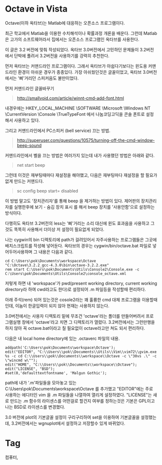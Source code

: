 Octave in Vista
================

Octave(이하 옥타브)는 Matlab에 대응하는 오픈소스 프로그램이다.

최근 학교에서 Matlab을 이용한 수치해석이나 확률과정 개론을 배운다. 그런데 Matlab은 고가의 소프트웨어라서 집에서는 오픈소스 프로그램인 옥타브를 사용한다.

이 글은 3.2 버전에 맞춰 작성되었다. 옥타브 3.0버전에서 고민하던 문제들이 3.2버전에서 단박에 풀려서 3.2버전을 사용하기를 강력히 추천한다.

먼저 옥타브는 커맨드라인 프로그램이다. 그래서 옥타브가 아쉽다기보다는 윈도용 커맨드라인 환경이 아쉬운 경우가 종종있다. 가장 아쉬웠던것은 글꼴이었고, 옥타브 3.0버전에서는 '삐'거리던 스피커음도 불만이었다.

먼저 커맨드라인 글꼴바꾸기
> http://smallvoid.com/article/winnt-cmd-add-font.html

내경우에는 HKEY_LOCAL_MACHINE \SOFTWARE \Microsoft \Windows NT \CurrentVersion \Console \TrueTypeFont 에서 나눔코딩고딕을 콘솔 폰트로 설정해서 사용하고 있다.

그리고 커맨드라인에서 PC스피커 (bell service) 끄는 방법.
> http://superuser.com/questions/10575/turning-off-the-cmd-window-beep-sound

커맨드라인에서 벨을 끄는 방법은 여러가지 있는데 내가 사용했던 방법은 아래와 같다.
> net start beep

그런데 이것은 재부팅때마다 재설정을 해야했고, 다음은 재부팅마다 재설정을 할 필요가 없게 만드는 커맨드다.
> sc config beep start= disabled

이 방법 말고도 '장치관리자'를 통해 beep 을 제거하는 방법이 있다. 제어판의 장치관리자를 실행한후에 보기 - 숨김 장치 표시 를 해서 beep 장치를 '사용안함'으로 설정하는 방식이다.

다행히도 옥타브 3.2버전의 less는 '삐'거리는 소리 대신에 윈도 효과음을 사용하고 그것도 똑똑히 사용해서 더이상 저 설정이 필요없게 되었다.

나는 cygwin의 bin 디렉토리에 path가 걸려있어서 자주사용하는 프로그램들은 그곳에 배치스크립트를 작성해 넣어둔다. 옥타브의 경우는 cygwin/bin/octave.bat 파일로 넣어두어사용하며 그 내용은 다음과 같다.

```
cd C:\Users\pok\Documents\workspace\Octave
"C:\Octave\3.2.2_gcc-4.3.0\bin\octave-3.2.2.exe"
rem start C:\Users\pok\Documents\Utils\Console2\Console.exe -c C:\Users\pok\Documents\Utils\Console2\console_octave.xml
```

저렇게 하면 내 'workspace'가 pwd(present working directory, current working directory라 하여 cwd라고도 한다)로 설정되어 .m 파일등을 작성할때 편리하다.

아래 주석(rem) 되어 있는것은 cosole2라는 꽤 훌륭한 cmd 대체 프로그램을 이용할때인데, 이놈이 한글입력이 되지 않아 현재는 사용하지 않는다.

3.0버전에서는 사용자 디렉토리 밑에 무조건 'octave'라는 폴더를 만들어버려서 프로그램실행 창에서 'octave'라고 치면 그 디렉토리가 열렸다. 3.2버전에서는 그런만행을 하지 않아 꼭 octave.bat이라고 칠 필요없이 octave라고만 쳐도 되서 편리하다.

다음은 내 local home directory에 있는 .octaverc 파일의 내용.

```
addpath('C:\Users\pok\Documents\workspace\Octave');
edit("EDITOR", "C:\\Users\\pok\\Documents\\Utils\\Vim\\vim72\\gvim.exe %s -c cd C:\\Users\\pok\\Documents\\workspace\\Octave -c \"30vs .\" -c \"wincmd w\"");
edit("HOME", "C:\\Users\\pok\\Documents\\workspace\\Octave");
edit("LICENSE", "BSD");
#set(0,'defaulttextfontname', 'Malgun Gothic');
```

path에 내가 '.m'파일들을 모아놓고 있는 C:\Users\pok\Documents\workspace\Octave 를 추가했고 "EDITOR"에는 주로 사용하는 에디터인 vim 을 .m 파일들을 나열하여 열리게 설정하였다. "LICENSE"는 새로 만드는 .m 함수의 라이센스를 어떤걸로 할건지 여부를 정하는것은 기본은 GPL이고 나는 BSD로 라이센스를 변경했다.

3.0 버전에 plot의 기본글꼴 설정이 구리구리하여 set을 이용하여 기본글꼴을 설정했는데, 3.2버전에서는 wgnuplot에서 설정하고 저장할수 있게 바뀌었다.

Tag
====
컴퓨터,